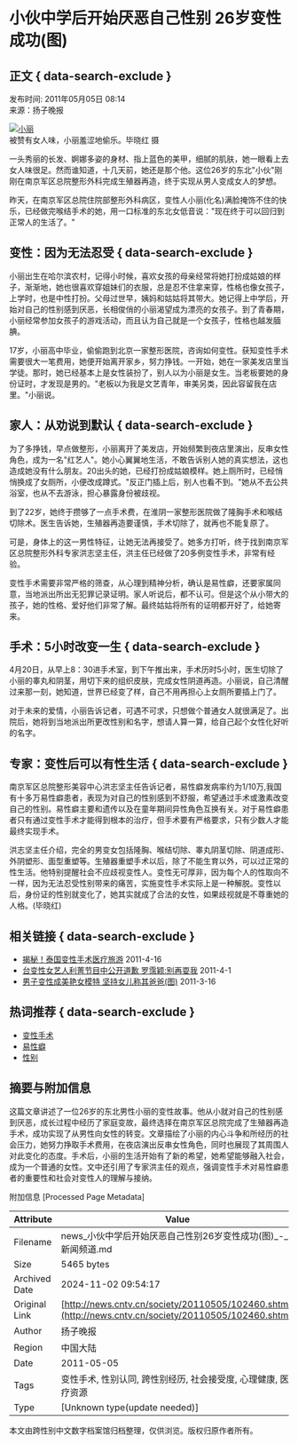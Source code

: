 # 小伙中学后开始厌恶自己性别 26岁变性成功(图)

## 正文 { data-search-exclude }


发布时间: 2011年05月05日 08:14   
来源：扬子晚报

[![小丽](http://news.cntv.cn/20110505/images/1304554461836_U154P4T8D3017146F107DT20110505074956.jpg)](http://news.cntv.cn/20110505/images/1304554461836_U154P4T8D3017146F107DT20110505074956.jpg)  
被赞有女人味，小丽羞涩地偷乐。毕晓红 摄

一头秀丽的长发、婀娜多姿的身材、指上蓝色的美甲，细腻的肌肤，她一眼看上去女人味很足。然而谁知道，十几天前，她还是那个他。这位26岁的东北"小伙"刚刚在南京军区总院整形外科完成生殖器再造，终于实现从男人变成女人的梦想。

昨天，在南京军区总院住院部整形外科病区，变性人小丽(化名)满脸掩饰不住的快乐，已经做完喉结手术的她，用一口标准的东北女低音说："现在终于可以回归到正常人的生活了。"

## 变性：因为无法忍受 { data-search-exclude }

小丽出生在哈尔滨农村，记得小时候，喜欢女孩的母亲经常将她打扮成姑娘的样子，渐渐地，她也很喜欢穿姐妹们的衣服，总是忍不住拿来穿，性格也像女孩子，上学时，也是中性打扮。父母过世早，姨妈和姑姑将其带大。她记得上中学后，开始对自己的性别感到厌恶，长相俊俏的小丽渴望成为漂亮的女孩子。到了青春期，小丽经常参加女孩子的游戏活动，而且认为自己就是一个女孩子，性格也越发腼腆。

17岁，小丽高中毕业，偷偷跑到北京一家整形医院，咨询如何变性。获知变性手术需要很大一笔费用，她便开始离开家乡，努力挣钱。一开始，她在一家美发店里当学徒。那时，她已经基本上是女性装扮了，别人以为小丽是女生。当老板要她的身份证时，才发现是男的。"老板以为我是文艺青年，审美另类，因此容留我在店里。"小丽说。

## 家人：从劝说到默认 { data-search-exclude }

为了多挣钱，早点做整形，小丽离开了美发店，开始频繁到夜店里演出，反串女性角色，成为一名"红艺人"。她小心翼翼地生活，不敢告诉别人她的真实想法，这也造成她没有什么朋友。20出头的她，已经打扮成姑娘模样。她上厕所时，已经悄悄换成了女厕所，小便改成蹲式。"反正门插上后，别人也看不到。"她从不去公共浴室，也从不去游泳，担心暴露身份被歧视。

到了22岁，她终于攒够了一点手术费，在淮阴一家整形医院做了隆胸手术和喉结切除术。医生告诉她，生殖器再造要谨慎，手术切除了，就再也不能复原了。

可是，身体上的这一男性特征，让她无法再接受了。她多方打听，终于找到南京军区总院整形外科专家洪志坚主任，洪主任已经做了20多例变性手术，非常有经验。

变性手术需要非常严格的筛查，从心理到精神分析，确认是易性癖，还要家属同意，当地派出所出无犯罪记录证明。家人听说后，都不认可。但是这个从小带大的孩子，她的性格、爱好他们非常了解。最终姑姑将所有的证明都开好了，给她寄来。

## 手术：5小时改变一生 { data-search-exclude }

4月20日，从早上8：30进手术室，到下午推出来，手术历时5小时，医生切除了小丽的睾丸和阴茎，用切下来的组织皮肤，完成女性阴道再造。小丽说，自己清醒过来那一刻，她知道，世界已经变了样，自己不用再担心上女厕所要插上门了。

对于未来的爱情，小丽告诉记者，可遇不可求，只想做个普通女人就很满足了。出院后，她将到当地派出所更改性别和名字，想请人算一算，给自己起个女性化好听的名字。

## 专家：变性后可以有性生活 { data-search-exclude }

南京军区总院整形美容中心洪志坚主任告诉记者，易性癖发病率约为1/10万,我国有十多万易性癖患者，表现为对自己的性别感到不舒服，希望通过手术或激素改变自己的性别。易性癖主要和遗传以及在童年期间异性角色互换有关。对于易性癖患者只有通过变性手术才能得到根本的治疗，但手术要有严格要求，只有少数人才能最终实现手术。

洪志坚主任介绍，完全的男变女包括隆胸、喉结切除、睾丸阴茎切除、阴道成形、外阴塑形、面型重塑等。生殖器重塑手术以后，除了不能生育以外，可以过正常的性生活。他特别提醒社会不应歧视变性人。变性无可厚非，因为每个人的性取向不一样，因为无法忍受性别带来的痛苦，实施变性手术实际上是一种解脱。变性以后，身份证的性别就变化了，她其实就成了合法的女性，如果歧视就是不尊重她的人格。(毕晓红)

## 相关链接 { data-search-exclude }

- [揭秘！泰国变性手术医疗旅游](http://news.cntv.cn/20110416/102018.shtml) 2011-4-16
- [台变性女艺人利菁节目中公开道歉 罗霈颖:别再耍我](http://news.cntv.cn/20110401/101206.shtml) 2011-4-1
- [男子变性成美艳女模特 坚持女儿称其爸爸(图)](http://news.cntv.cn/society/20110316/106346.shtml) 2011-3-16

## 热词推荐 { data-search-exclude }

- [变性手术](http://search.cntv.cn/netall/index.shtml?qtext=变性手术)
- [易性癖](http://search.cntv.cn/netall/index.shtml?qtext=易性癖)
- [性别](http://search.cntv.cn/netall/index.shtml?qtext=性别)

## 摘要与附加信息

<!-- tcd_abstract -->
这篇文章讲述了一位26岁的东北男性小丽的变性故事。他从小就对自己的性别感到厌恶，成长过程中经历了家庭变故，最终选择在南京军区总院完成了生殖器再造手术，成功实现了从男性向女性的转变。文章描绘了小丽的内心斗争和所经历的社会压力，她努力挣取手术费用，在夜店演出反串女性角色，同时也展现了其周围人对此变化的态度。手术后，小丽的生活开始有了新的希望，她希望能够融入社会，成为一个普通的女性。文中还引用了专家洪主任的观点，强调变性手术对易性癖患者的重要性和社会对变性人的理解与接纳。
<!-- tcd_abstract_end -->

附加信息 [Processed Page Metadata]

| Attribute       | Value                                  |
|-----------------|----------------------------------------|
| Filename        | news_小伙中学后开始厌恶自己性别26岁变性成功(图)_-_新闻频道.md                             |
| Size            | 5465 bytes                           |
| Archived Date   | 2024-11-02 09:54:17                             |
| Original Link   | [http://news.cntv.cn/society/20110505/102460.shtml](http://news.cntv.cn/society/20110505/102460.shtml)                       |
| Author          | 扬子晚报                               |
| Region          | 中国大陆                               |
| Date            | 2011-05-05                                 |
| Tags            | 变性手术, 性别认同, 跨性别经历, 社会接受度, 心理健康, 医疗资源                                 |
| Type            | [Unknown type(update needed)]                                 |
<!-- tcd_table_end -->

本文由跨性别中文数字档案馆归档整理，仅供浏览。版权归原作者所有。
